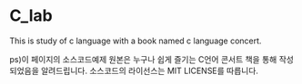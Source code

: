 # C_lab
This is study of c language with a book named c language concert.

ps)이 페이지의 소스코드예제 원본은 누구나 쉽게 즐기는 C언어 콘서트 책을 통해 작성되었음을 알려드립니다.
소스코드의 라이선스는 MIT LICENSE를 따릅니다.
